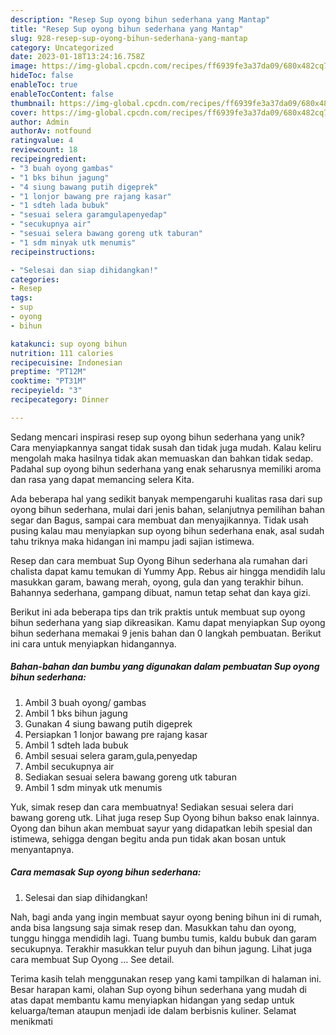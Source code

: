 ```yaml
---
description: "Resep Sup oyong bihun sederhana yang Mantap"
title: "Resep Sup oyong bihun sederhana yang Mantap"
slug: 928-resep-sup-oyong-bihun-sederhana-yang-mantap
category: Uncategorized
date: 2023-01-18T13:24:16.758Z
image: https://img-global.cpcdn.com/recipes/ff6939fe3a37da09/680x482cq70/sup-oyong-bihun-sederhana-foto-resep-utama.jpg
hideToc: false
enableToc: true
enableTocContent: false
thumbnail: https://img-global.cpcdn.com/recipes/ff6939fe3a37da09/680x482cq70/sup-oyong-bihun-sederhana-foto-resep-utama.jpg
cover: https://img-global.cpcdn.com/recipes/ff6939fe3a37da09/680x482cq70/sup-oyong-bihun-sederhana-foto-resep-utama.jpg
author: Admin
authorAv: notfound
ratingvalue: 4
reviewcount: 18
recipeingredient:
- "3 buah oyong gambas"
- "1 bks bihun jagung"
- "4 siung bawang putih digeprek"
- "1 lonjor bawang pre rajang kasar"
- "1 sdteh lada bubuk"
- "sesuai selera garamgulapenyedap"
- "secukupnya air"
- "sesuai selera bawang goreng utk taburan"
- "1 sdm minyak utk menumis"
recipeinstructions:

- "Selesai dan siap dihidangkan!"
categories:
- Resep
tags:
- sup
- oyong
- bihun

katakunci: sup oyong bihun 
nutrition: 111 calories
recipecuisine: Indonesian
preptime: "PT12M"
cooktime: "PT31M"
recipeyield: "3"
recipecategory: Dinner

---
```





Sedang mencari inspirasi resep sup oyong bihun sederhana yang unik? Cara menyiapkannya sangat tidak susah dan tidak juga mudah. Kalau keliru mengolah maka hasilnya tidak akan memuaskan dan bahkan tidak sedap. Padahal sup oyong bihun sederhana yang enak seharusnya memiliki aroma dan rasa yang dapat memancing selera Kita.





Ada beberapa hal yang sedikit banyak mempengaruhi kualitas rasa dari sup oyong bihun sederhana, mulai dari jenis bahan, selanjutnya pemilihan bahan segar dan Bagus, sampai cara membuat dan menyajikannya. Tidak usah pusing kalau mau menyiapkan sup oyong bihun sederhana enak,      asal sudah tahu triknya maka hidangan ini mampu jadi sajian istimewa.














Resep dan cara membuat Sup Oyong Bihun sederhana ala rumahan dari chalista dapat kamu temukan di Yummy App. Rebus air hingga mendidih lalu masukkan garam, bawang merah, oyong, gula dan yang terakhir bihun. Bahannya sederhana, gampang dibuat, namun tetap sehat dan kaya gizi.






Berikut ini ada beberapa tips dan trik praktis untuk membuat sup oyong bihun sederhana yang siap dikreasikan. Kamu dapat menyiapkan Sup oyong bihun sederhana memakai 9 jenis bahan dan 0 langkah pembuatan. Berikut ini cara untuk menyiapkan hidangannya.

<!--inarticleads1-->

##### Bahan-bahan dan bumbu yang digunakan dalam pembuatan Sup oyong bihun sederhana:

1. Ambil 3 buah oyong/ gambas
1. Ambil 1 bks bihun jagung
1. Gunakan 4 siung bawang putih digeprek
1. Persiapkan 1 lonjor bawang pre rajang kasar
1. Ambil 1 sdteh lada bubuk
1. Ambil sesuai selera garam,gula,penyedap
1. Ambil secukupnya air
1. Sediakan sesuai selera bawang goreng utk taburan
1. Ambil 1 sdm minyak utk menumis


Yuk, simak resep dan cara membuatnya! Sediakan sesuai selera dari bawang goreng utk. Lihat juga resep Sup Oyong bihun bakso enak lainnya. Oyong dan bihun akan membuat sayur yang didapatkan lebih spesial dan istimewa, sehigga dengan begitu anda pun tidak akan bosan untuk menyantapnya. 

<!--inarticleads2-->

##### Cara memasak Sup oyong bihun sederhana:


1. Selesai dan siap dihidangkan!

Nah, bagi anda yang ingin membuat sayur oyong bening bihun ini di rumah, anda bisa langsung saja simak resep dan. Masukkan tahu dan oyong, tunggu hingga mendidih lagi. Tuang bumbu tumis, kaldu bubuk dan garam secukupnya. Terakhir masukkan telur puyuh dan bihun jagung. Lihat juga cara membuat Sup Oyong … See detail. 

Terima kasih telah menggunakan resep yang kami tampilkan di halaman ini. Besar harapan kami, olahan Sup oyong bihun sederhana yang mudah di atas dapat membantu kamu menyiapkan hidangan yang sedap untuk keluarga/teman ataupun menjadi ide dalam berbisnis kuliner. Selamat menikmati
